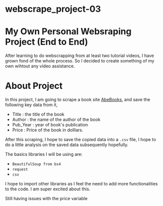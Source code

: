# webscrape_project-03

# My Own Personal Websraping Project (End to End)

After learning to do webscrapping from at least two tutorial videos, I have grown fond of the whole process. So I decided to create something of my own wihtout any video assistance.

# About Project

In this project, I am going to scrape a book site [AbeBooks](https://www.abebooks.com/collections/mc/first-editions/53jKjLpLq5krU0qFS5tvnO?cm_sp=ccbrowse-_-p0-_-collections), and save the following key data from it,

- Title : the title of the book
- Author : the name of the author of the book
- Pub_Year : year of book's publication
- Price : Price of the book in dolllars.

After this scraping, I hope to save the copied data into a `.csv` file, I hope to do a little analysis on the saved data subsequently hopefully.

The basics libraries I will be using are:

- `BeautifulSoup from bs4`
- `request`
- `csv`

I hope to import other libraries as I feel the need to add more functionalities to the code. I am super excited about this.

Still having issues with the price variable
